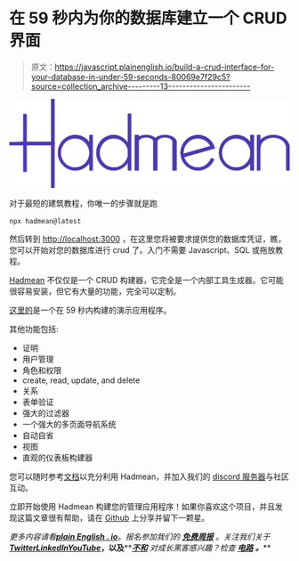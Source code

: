 # 在 59 秒内为你的数据库建立一个 CRUD 界面

> 原文：<https://javascript.plainenglish.io/build-a-crud-interface-for-your-database-in-under-59-seconds-80069e7f29c5?source=collection_archive---------13----------------------->

![](img/106571b644ad7bd010dcf8439b9283a4.png)

对于最短的建筑教程，你唯一的步骤就是跑

```
npx hadmean@latest
```

然后转到 [http://localhost:3000](http://localhost:3000) ，在这里您将被要求提供您的数据库凭证，瞧，您可以开始对您的数据库进行 crud 了。入门不需要 Javascript、SQL 或拖放教程。

[Hadmean](https://github.com/hadmean/hadmean) 不仅仅是一个 CRUD 构建器，它完全是一个内部工具生成器。它可能很容易安装，但它有大量的功能，完全可以定制。

[这里的](https://hadmean-demo.up.railway.app/)是一个在 59 秒内构建的演示应用程序。

其他功能包括:

*   证明
*   用户管理
*   角色和权限
*   create, read, update, and delete
*   关系
*   表单验证
*   强大的过滤器
*   一个强大的多页面导航系统
*   自动自省
*   视图
*   直观的仪表板构建器

您可以随时参考[文档](https://hadmean.github.io/hadmean/docs/intro)以充分利用 Hadmean，并加入我们的 [discord 服务器](https://discord.gg/aV6DxwXhzN)与社区互动。

立即开始使用 Hadmean 构建您的管理应用程序！如果你喜欢这个项目，并且发现这篇文章很有帮助，请在 [Github](https://github.com/hadmean/hadmean) 上分享并留下一颗星。

*更多内容请看*[***plain English . io***](https://plainenglish.io/)*。报名参加我们的* [***免费周报***](http://newsletter.plainenglish.io/) *。关注我们关于*[***Twitter***](https://twitter.com/inPlainEngHQ)[***LinkedIn***](https://www.linkedin.com/company/inplainenglish/)*[***YouTube***](https://www.youtube.com/channel/UCtipWUghju290NWcn8jhyAw)***，以及****[***不和***](https://discord.gg/GtDtUAvyhW) *对成长黑客感兴趣？检查* [***电路***](https://circuit.ooo/) ***。*****
